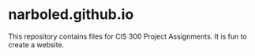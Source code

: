 # narboled.github.io
This repository contains files for CIS 300 Project Assignments.
It is fun to create a website.
